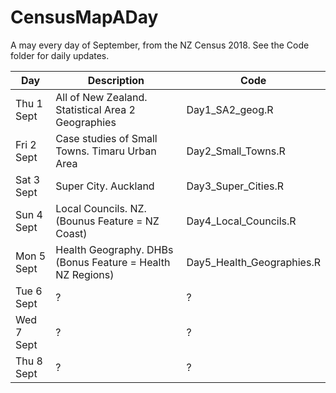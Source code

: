 # CensusMapADay
A may every day of September, from the NZ Census 2018. See the Code folder for daily updates.

| Day         | Description | Code |
| ----------- | ----------- | ----------- |
| Thu 1 Sept  | All of New Zealand. Statistical Area 2 Geographies  | Day1_SA2_geog.R |
| Fri 2 Sept  | Case studies of Small Towns. Timaru Urban Area   | Day2_Small_Towns.R |
| Sat 3 Sept  | Super City. Auckland  | Day3_Super_Cities.R |
| Sun 4 Sept  | Local Councils. NZ. (Bounus Feature = NZ Coast) | Day4_Local_Councils.R  |
| Mon 5 Sept  | Health Geography. DHBs (Bonus Feature = Health NZ Regions)  | Day5_Health_Geographies.R  |
| Tue 6 Sept  | ?  |?  |
| Wed 7 Sept  | ?  |?  |
| Thu 8 Sept  | ?  |?  |
